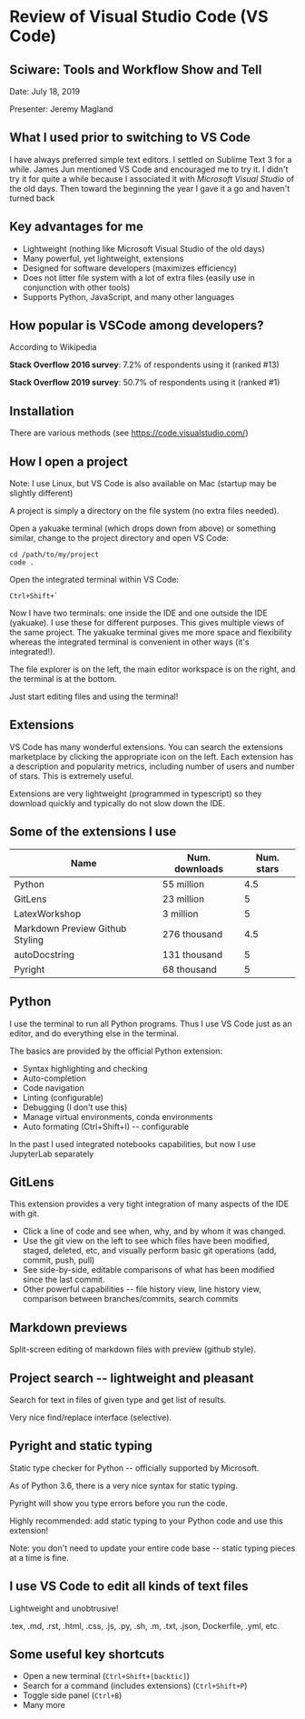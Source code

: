 # Review of Visual Studio Code (VS Code)

## Sciware: Tools and Workflow Show and Tell

Date: July 18, 2019

Presenter: Jeremy Magland

## What I used prior to switching to VS Code

I have always preferred simple text editors. I settled on Sublime Text 3 for a while. James Jun mentioned VS Code and encouraged me to try it. I didn't try it for quite a while because I associated it with *Microsoft Visual Studio* of the old days. Then toward the beginning the year I gave it a go and haven't turned back

## Key advantages for me

* Lightweight (nothing like Microsoft Visual Studio of the old days)
* Many powerful, yet lightweight, extensions
* Designed for software developers (maximizes efficiency)
* Does not litter file system with a lot of extra files (easily use in conjunction with other tools)
* Supports Python, JavaScript, and many other languages

## How popular is VSCode among developers?

According to Wikipedia

**Stack Overflow 2016 survey**: 7.2% of respondents using it (ranked #13)

**Stack Overflow 2019 survey**: 50.7% of respondents using it (ranked #1)

## Installation

There are various methods (see https://code.visualstudio.com/)

## How I open a project

Note: I use Linux, but VS Code is also available on Mac (startup may be slightly different)

A project is simply a directory on the file system (no extra files needed).

Open a yakuake terminal (which drops down from above) or something similar, change to the project directory and open VS Code:

```
cd /path/to/my/project
code .
```

Open the integrated terminal within VS Code:

```
Ctrl+Shift+`
```

Now I have two terminals: one inside the IDE and one outside the IDE (yakuake). I use these for different purposes. This gives multiple views of the same project. The yakuake terminal gives me more space and flexibility whereas the integrated terminal is convenient in other ways (it's integrated!).

The file explorer is on the left, the main editor workspace is on the right, and the terminal is at the bottom.

Just start editing files and using the terminal!

## Extensions

VS Code has many wonderful extensions. You can search the extensions marketplace by clicking the appropriate icon on the left. Each extension has a description and popularity metrics, including number of users and number of stars. This is extremely useful.

Extensions are very lightweight (programmed in typescript) so they download quickly and typically do not slow down the IDE.

## Some of the extensions I use

| Name          | Num. downloads | Num. stars   |
| ------------- | -------------- | ----------   |
| Python        | 55 million     | 4.5          |
| GitLens       | 23 million     | 5            |
| LatexWorkshop |  3 million     | 5            |
| Markdown Preview Github Styling |  276 thousand | 4.5 |
| autoDocstring | 131 thousand   | 5            |
| Pyright       | 68 thousand    | 5            |

## Python

I use the terminal to run all Python programs. Thus I use VS Code just as an editor, and do everything else in the terminal.

The basics are provided by the official Python extension:

* Syntax highlighting and checking
* Auto-completion
* Code navigation
* Linting (configurable)
* Debugging (I don't use this)
* Manage virtual environments, conda environments
* Auto formating (Ctrl+Shift+I) -- configurable

In the past I used integrated notebooks capabilities, but now I use JupyterLab separately

## GitLens

This extension provides a very tight integration of many aspects of the IDE with git.

* Click a line of code and see when, why, and by whom it was changed.
* Use the git view on the left to see which files have been modified, staged, deleted, etc, and visually perform basic git operations (add, commit, push, pull)
* See side-by-side, editable comparisons of what has been modified since the last commit.
* Other powerful capabilities -- file history view, line history view, comparison between branches/commits, search commits

## Markdown previews

Split-screen editing of markdown files with preview (github style).

## Project search -- lightweight and pleasant

Search for text in files of given type and get list of results. 

Very nice find/replace interface (selective).

## Pyright and static typing

Static type checker for Python -- officially supported by Microsoft.

As of Python 3.6, there is a very nice syntax for static typing.

Pyright will show you type errors before you run the code.

Highly recommended: add static typing to your Python code and use this extension!

Note: you don't need to update your entire code base -- static typing pieces at a time is fine.

## I use VS Code to edit all kinds of text files

Lightweight and unobtrusive!

.tex, .md, .rst, .html, .css, .js, .py, .sh, .m, .txt, .json, Dockerfile, .yml, etc.

## Some useful key shortcuts

* Open a new terminal (`Ctrl+Shift+[backtic]`)
* Search for a command (includes extensions) (`Ctrl+Shift+P`)
* Toggle side panel (`Ctrl+B`)
* Many more

